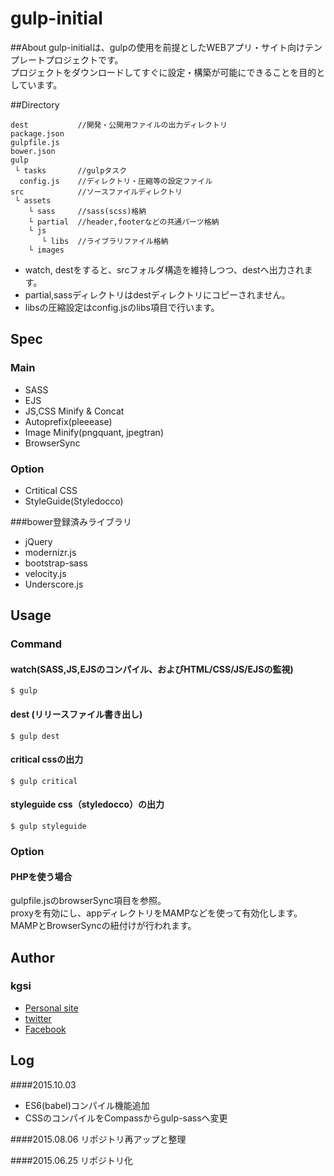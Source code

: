 # gulp-initial

##About
gulp-initialは、gulpの使用を前提としたWEBアプリ・サイト向けテンプレートプロジェクトです。  
プロジェクトをダウンロードしてすぐに設定・構築が可能にできることを目的としています。

##Directory

    dest           //開発・公開用ファイルの出力ディレクトリ
    package.json
    gulpfile.js
    bower.json
    gulp           
     └ tasks       //gulpタスク
	  config.js    //ディレクトリ・圧縮等の設定ファイル
    src            //ソースファイルディレクトリ
     └ assets
        └ sass     //sass(scss)格納
        └ partial  //header,footerなどの共通パーツ格納
        └ js
           └ libs  //ライブラリファイル格納
        └ images

 * watch, destをすると、srcフォルダ構造を維持しつつ、destへ出力されます。
 * partial,sassディレクトリはdestディレクトリにコピーされません。
 * libsの圧縮設定はconfig.jsのlibs項目で行います。

## Spec
### Main
 * SASS
 * EJS
 * JS,CSS Minify & Concat
 * Autoprefix(pleeease)
 * Image Minify(pngquant, jpegtran)
 * BrowserSync

### Option
 * Crtitical CSS
 * StyleGuide(Styledocco)

###bower登録済みライブラリ
 * jQuery
 * modernizr.js
 * bootstrap-sass
 * velocity.js
 * Underscore.js


## Usage

### Command

#### watch(SASS,JS,EJSのコンパイル、およびHTML/CSS/JS/EJSの監視)

    $ gulp

#### dest (リリースファイル書き出し)

    $ gulp dest

#### critical cssの出力

    $ gulp critical

#### styleguide css（styledocco）の出力

    $ gulp styleguide

### Option

#### PHPを使う場合
gulpfile.jsのbrowserSync項目を参照。  
proxyを有効にし、appディレクトリをMAMPなどを使って有効化します。  
MAMPとBrowserSyncの紐付けが行われます。

## Author

### kgsi

* [Personal site](http://aircolor.org)
* [twitter](https://twitter.com/kgsi)
* [Facebook](https://www.facebook.com/shinichi.kogiso)

## Log

####2015.10.03
* ES6(babel)コンパイル機能追加
* CSSのコンパイルをCompassからgulp-sassへ変更

####2015.08.06
リポジトリ再アップと整理

####2015.06.25
リポジトリ化

